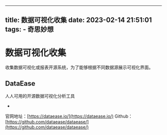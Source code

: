 
---
title: 数据可视化收集
date: 2023-02-14 21:51:01
tags:
    - 奇思妙想
---

# 数据可视化收集
收集数据可视化或报表开源系统，为了能够根据不同数据源展示可视化界面。

## DataEase
人人可用的开源数据可视化分析工具

- 
官网地址：[https://dataease.io/](https://dataease.io/)
Github： [https://github.com/dataease/dataease/](https://github.com/dataease/dataease/)